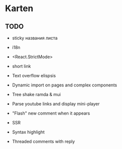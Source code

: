 # Karten

## TODO

- sticky названия листа

- i18n

- <React.StrictMode>

- short link

- Text overflow elispsis

- Dynamic import on pages and complex components

- Tree shake ramda & mui

- Parse youtube links and display mini-player

- "Flash" new comment when it appears

- SSR

- Syntax highlight

- Threaded comments with reply
